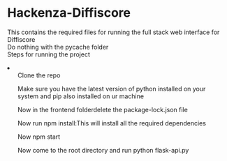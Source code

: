 # Hackenza-Diffiscore
This contains the required files for running the full stack web interface for Diffiscore
<br>
Do nothing with the pycache folder
<br>
 Steps for running the project
 <li>
 <ul>Clone the repo</ul>
 <ul>Make sure you have the latest version of python installed on your system and pip also installed on ur machine</ul>
 <ul>Now in the frontend folderdelete the package-lock.json file</ul>
  <ul>Now run npm install:This will install all the required dependencies</ul>
  <ul>Now npm start</ul>
   <ul>Now come to the root directory and run python flask-api.py</ul>
   </li>
